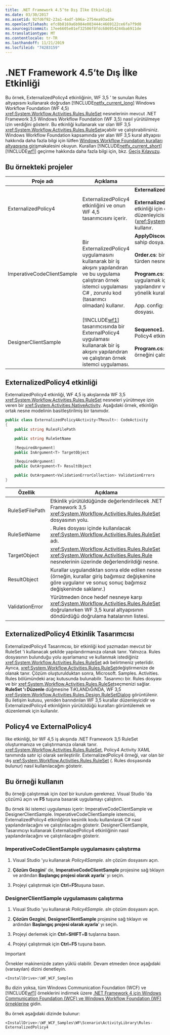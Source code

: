 ```yaml
---
title: .NET Framework 4.5’te Dış İlke Etkinliği
ms.date: 03/30/2017
ms.assetid: 92fd6f92-23a1-4adf-b96a-2754ea93ad3e
ms.openlocfilehash: efc8b8169a6b984e003444c4669122ce6fa7f9d0
ms.sourcegitcommit: 17ee6605e01ef32506f8fdc686954244ba6911de
ms.translationtype: MT
ms.contentlocale: tr-TR
ms.lasthandoff: 11/21/2019
ms.locfileid: "74283159"
---
```

# <a name="externalized-policy-activity-in-net-framework-45"></a>.NET Framework 4.5’te Dış İlke Etkinliği

Bu örnek, ExternalizedPolicy4 etkinliğinin, WF 3,5 ' te sunulan Rules altyapısını kullanarak doğrudan [!INCLUDE[netfx_current_long](../../../../includes/netfx-current-long-md.md)] Windows Workflow Foundation (WF 4,5) <xref:System.Workflow.Activities.Rules.RuleSet> nesnelerinin mevcut .NET Framework 3,5 Windows Workflow Foundation (WF 3,5) nasıl yürütülmeye izin verdiğini gösterir. Bu etkinliği kullanarak var olan WF 3,5 <xref:System.Workflow.Activities.Rules.RuleSet>açabilir ve çalıştırabilirsiniz. Windows Workflow Foundation kapsamında yer alan WF 3,5 kural altyapısı hakkında daha fazla bilgi için lütfen [Windows Workflow Foundation kuralları altyapısına giriş](https://go.microsoft.com/fwlink/?LinkId=166079)makalesini okuyun. Kuralları [!INCLUDE[netfx_current_short](../../../../includes/netfx-current-short-md.md)][!INCLUDE[wf1](../../../../includes/wf1-md.md)] geçirme hakkında daha fazla bilgi için, bkz. [Geçiş Kılavuzu](../migration-guidance.md).

## <a name="projects-in-this-sample"></a>Bu örnekteki projeler

|Proje adı|Açıklama|Ana dosyalar|
|-|-|-|
|ExternalizedPolicy4|ExternalizedPolicy4 etkinliğini ve onun WF 4,5 tasarımcısını içerir.|**ExternalizedPolicy4.cs**: etkinlik tanımı.<br /><br /> **ExternalizedPolicy4Designer. xaml**: ExternalizedPolicy4 etkinliği için özel tasarımcı. WF 3,5 kural altyapısından kural düzenleyicisini (<xref:System.Workflow.Activities.Rules.Design.RuleSetDialog>) kullanır.|
|ImperativeCodeClientSample|Bir ExternalizedPolicy4 uygulamasını kullanarak bir iş akışını yapılandıran ve bu uygulama çalıştıran örnek istemci uygulaması C# , zorunlu kod (tasarımcı olmadan) kullanır.|**ApplyDiscount. Rules**: [!INCLUDE[wf1](../../../../includes/wf1-md.md)] kural tanımlarına sahip dosya.<br /><br /> **Order.cs**: bir müşteri siparişini temsil eden tür. Kurallar bu türden nesnelere uygulanır.<br /><br /> **Program.cs**: ApplyDiscount içinde tanımlanan kuralları uygulamak için Policy4 etkinliğine sahip bir iş akışını yapılandırır ve çalıştırır. sıralama nesnelerinin örneklerine yönelik kurallar.<br /><br /> App. config: kural dosyasının yolunu içeren yapılandırma dosyası.|
|DesignerClientSample|[!INCLUDE[wf1](../../../../includes/wf1-md.md)] tasarımcısında bir ExternalPolicy4 uygulaması kullanarak bir iş akışını yapılandıran ve çalıştıran örnek istemci uygulaması.|**Sequence1. xaml**: kural değerlendirmesi gerçekleştirmek için Policy4 etkinliğini kullanan sıralı iş akışı.<br /><br /> **Program.cs**: Sequence1. xaml içinde tanımlanan iş akışı örneğini çalıştırır.|

## <a name="the-externalizedpolicy4-activity"></a>ExternalizedPolicy4 etkinliği

ExternalizedPolicy4 etkinliği, WF 4,5 iş akışlarında WF 3,5 <xref:System.Workflow.Activities.Rules.RuleSet> nesneleri yürütmeye izin veren bir <xref:System.Activities.NativeActivity>. Aşağıdaki örnek, etkinliğin ortak nesne modelinin basitleştirilmiş bir tanımıdır.

```csharp
public class ExternalizedPolicy4Activity<TResult>: CodeActivity
{
    public string RulesFilePath

    public string RuleSetName

    [RequiredArgument]
    public InArgument<T> TargetObject

    [RequiredArgument]
    public OutArgument<T> ResultObject

    public OutArgument<ValidationErrorCollection> ValidationErrors
}
```

|Özellik|Açıklama|
|-|-|
|RuleSetFilePath|Etkinlik yürütüldüğünde değerlendirilecek .NET Framework 3,5 <xref:System.Workflow.Activities.Rules.RuleSet> dosyasının yolu.|
|RuleSetName|. Rules dosyası içinde kullanılacak <xref:System.Workflow.Activities.Rules.RuleSet> adı.|
|TargetObject|<xref:System.Workflow.Activities.Rules.RuleSet> <xref:System.Workflow.Activities.Rules.Rule> nesnelerinin üzerinde değerlendirildiği nesne.|
|ResultObject|Kurallar uygulandıktan sonra elde edilen nesne (örneğin, kurallar giriş bağımsız değişkenine göre uygulanır ve sonuç sonuç bağımsız değişkeninde saklanır.)|
|ValidationError|Yürütmeden önce hedef nesneye karşı <xref:System.Workflow.Activities.Rules.RuleSet> doğrulanırken WF 3,5 kural altyapısının döndürdüğü doğrulama hatalarının listesi.|

## <a name="externalizedpolicy4-activity-designer"></a>ExternalizedPolicy4 Etkinlik Tasarımcısı

ExternalizedPolicy4 Tasarımcısı, bir etkinliği kod yazmadan mevcut bir RuleSet 'i kullanacak şekilde yapılandırmanıza olanak tanır. Yalnızca. Rules dosyasının bulunduğu yolu ayarlamanız ve kullanmak istediğiniz <xref:System.Workflow.Activities.Rules.RuleSet> adı belirtmeniz yeterlidir. Ayrıca, <xref:System.Workflow.Activities.Rules.RuleSet>değiştirmenize de olanak tanır. Çözüm oluşturulduktan sonra, Microsoft. Samples. Activities. Rules bölümündeki araç kutusunda bulunabilir. Tasarımcı bir. Rules dosyası ve bir <xref:System.Workflow.Activities.Rules.RuleSet>seçmenizi sağlar. **RuleSet 'ı Düzenle** düğmesine TıKLANDıĞıNDA, WF 3,5 <xref:System.Workflow.Activities.Rules.Design.RuleSetDialog> görüntülenir. Bu iletişim kutusu, yeniden barındırılan WF 3,5 kurallar düzenleyicidir ve ExternalizedPolicy4 etkinliğinin yürütüldüğü kuralları görüntülemek ve düzenlemek için kullanılır.

## <a name="policy4-and-externalpolicy4"></a>Policy4 ve ExternalPolicy4

Ilke etkinliği, bir WF 4,5 iş akışında .NET Framework 3,5 RuleSet oluşturmanıza ve çalıştırmanıza olanak tanır. <xref:System.Workflow.Activities.Rules.RuleSet>, Policy4 Activity XAML tanımında satır içi olarak serileştirilir. ExternalizedPolicy4 örneği, var olan bir dış <xref:System.Workflow.Activities.Rules.RuleSet> (. Rules dosyasında bulunur) nasıl kullanılacağını gösterir.

## <a name="use-this-sample"></a>Bu örneği kullanın

Bu örneği çalıştırmak için özel bir kurulum gerekmez. Visual Studio 'da çözümü açın ve **F5** tuşuna basarak uygulamayı çalıştırın.

Bu örnek iki istemci uygulaması içerir: ImperativeCodeClientSample ve DesignerClientSample. ImperativeCodeClientSample istemcisi, ExternalizedPolicy4 etkinliğinin kesinlik kodu kullanılarak C# nasıl yapılandırılacağını ve çalıştırılacağını gösterir. DesignerClientSample, Tasarımcıyı kullanarak ExternalizedPolicy4 etkinliğinin nasıl yapılandırılacağını ve çalıştırılacağını gösterir.

### <a name="run-the-imperativecodeclientsample-application"></a>ImperativeCodeClientSample uygulamasını çalıştırma

1. Visual Studio 'yu kullanarak *Policy4Sample. sln* çözüm dosyasını açın.

2. **Çözüm Gezgini**' de, **ImperativeCodeClientSample** projesine sağ tıklayın ve ardından **Başlangıç projesi olarak ayarla**' yı seçin.

3. Projeyi çalıştırmak için **Ctrl**+**F5**tuşuna basın.

### <a name="run-the-designerclientsample-application"></a>DesignerClientSample uygulamasını çalıştırma

1. Visual Studio 'yu kullanarak *Policy4Sample. sln* çözüm dosyasını açın.

2. **Çözüm Gezgini**, **DesignerClientSample** projesine sağ tıklayın ve ardından **Başlangıç projesi olarak ayarla**' yı seçin.

3. Projeyi derlemek için **Ctrl**+**SHIFT**+**B** tuşlarına basın.

4. Projeyi çalıştırmak için **Ctrl**+**F5** tuşuna basın.

> [!IMPORTANT]
> Örnekler makinenizde zaten yüklü olabilir. Devam etmeden önce aşağıdaki (varsayılan) dizini denetleyin.
>
> `<InstallDrive>:\WF_WCF_Samples`
>
> Bu dizin yoksa, tüm Windows Communication Foundation (WCF) ve [!INCLUDE[wf1](../../../../includes/wf1-md.md)] örneklerini indirmek üzere [.NET Framework 4 için Windows Communication Foundation (WCF) ve Windows Workflow Foundation (WF) örneklerine](https://go.microsoft.com/fwlink/?LinkId=150780) gidin.
>
> Bu örnek aşağıdaki dizinde bulunur:
>
> `<InstallDrive>:\WF_WCF_Samples\WF\Scenario\ActivityLibrary\Rules-ExternalizedPolicy4`
